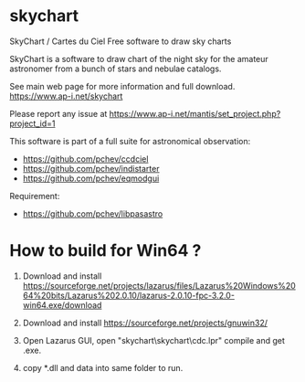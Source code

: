 # skychart
SkyChart / Cartes du Ciel Free software to draw sky charts

SkyChart is a software to draw chart of the night sky for the amateur astronomer from a bunch of stars and nebulae catalogs. 

See main web page for more information and full download.
https://www.ap-i.net/skychart

Please report any issue at https://www.ap-i.net/mantis/set_project.php?project_id=1

This software is part of a full suite for astronomical observation:
- https://github.com/pchev/ccdciel
- https://github.com/pchev/indistarter
- https://github.com/pchev/eqmodgui

Requirement:
- https://github.com/pchev/libpasastro

# How to build for Win64 ?

1. Download and install https://sourceforge.net/projects/lazarus/files/Lazarus%20Windows%2064%20bits/Lazarus%202.0.10/lazarus-2.0.10-fpc-3.2.0-win64.exe/download

2. Download and install https://sourceforge.net/projects/gnuwin32/

3. Open Lazarus GUI, open "skychart\skychart\cdc.lpr" compile and get .exe.

4. copy \*.dll and data into same folder to run.
